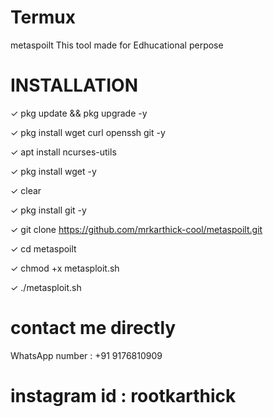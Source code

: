 # Termux 

metaspoilt
This tool made for Edhucational perpose 

# INSTALLATION 

✓ pkg update && pkg upgrade -y

✓ pkg install wget curl openssh git -y

✓ apt install ncurses-utils

✓ pkg install wget -y

✓ clear

✓ pkg install git -y 

✓ git clone https://github.com/mrkarthick-cool/metaspoilt.git

✓ cd metaspoilt 

✓ chmod +x metasploit.sh

✓ ./metasploit.sh


# contact me directly 

WhatsApp number : +91 9176810909

# instagram id    : rootkarthick 





